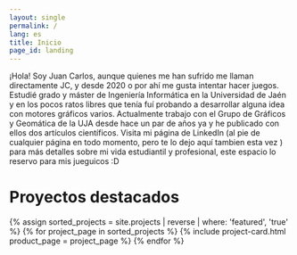 ```yaml
---
layout: single
permalink: /
lang: es
title: Inicio
page_id: landing
---
```


¡Hola! Soy Juan Carlos, aunque quienes me han sufrido me llaman directamente JC, y desde 2020 o por ahí me gusta intentar hacer juegos. Estudié grado y máster de Ingeniería Informática en la Universidad de Jaén y en los pocos ratos libres que tenía fuí probando a desarrollar alguna idea con motores gráficos varios. Actualmente trabajo con el Grupo de Gráficos y Geomática de la UJA desde hace un par de años ya y he publicado con ellos dos artículos científicos. Visita mi página de LinkedIn (al pie de cualquier página en todo momento, pero te lo dejo aquí tambien esta vez <a href="https://www.linkedin.com/in/juan-carlos-fernández-pérez-462622220/"><i class="fa-brands fa-linkedin"></i></a>) para más detalles sobre mi vida estudiantil y profesional, este espacio lo reservo para mis jueguicos :D

# Proyectos destacados

<div class="product-card-container">
  {% assign sorted_projects = site.projects | reverse | where: 'featured', 'true' %}
  {% for project_page in sorted_projects %}
    {% include project-card.html product_page = project_page %}
  {% endfor %}
</div>

